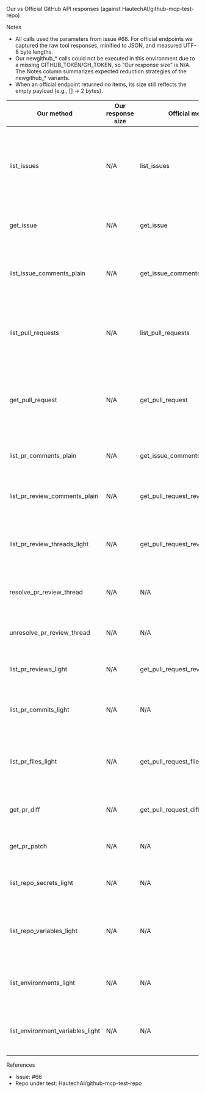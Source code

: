 Our vs Official GitHub API responses (against HautechAI/github-mcp-test-repo)

Notes
- All calls used the parameters from issue #66. For official endpoints we captured the raw tool responses, minified to JSON, and measured UTF-8 byte lengths.
- Our newgithub_* calls could not be executed in this environment due to a missing GITHUB_TOKEN/GH_TOKEN, so “Our response size” is N/A. The Notes column summarizes expected reduction strategies of the newgithub_* variants.
- When an official endpoint returned no items, its size still reflects the empty payload (e.g., [] -> 2 bytes).

| Our method | Our response size | Official method | Official response size | Note |
| --- | --- | --- | --- | --- |
| list_issues | N/A | list_issues | 3704 | newgithub trims *_url fields, returns compact user (login only), reduces label/user payloads, and simplifies pagination cursors. |
| get_issue | N/A | get_issue | 2429 | newgithub omits many link fields and returns compact user/label objects. |
| list_issue_comments_plain | N/A | get_issue_comments | 1622 | “plain” reduces comment fields (no nested user details beyond login), drops reaction URLs and misc metadata. |
| list_pull_requests | N/A | list_pull_requests | 9498 | newgithub removes many repo/link subobjects and returns compact user; fewer nested *_url fields. |
| get_pull_request | N/A | get_pull_request | 3443 | newgithub keeps core PR fields, drops most *_url/link fields and repo/user subtrees, compacts booleans/strings only. |
| list_pr_comments_plain | N/A | get_issue_comments | 1622 | maps to PR issue comments; “plain” strips reaction URLs and rich user data. |
| list_pr_review_comments_plain | N/A | get_pull_request_review_comments | 2 | Empty for PR #9; “plain” would keep only essential fields per comment. |
| list_pr_review_threads_light | N/A | get_pull_request_review_comments | 2 | Official has no thread view; newgithub groups comments into lightweight threads; empty for PR #9. |
| resolve_pr_review_thread | N/A | N/A | N/A | Action endpoint; newgithub returns concise status only (no official counterpart). |
| unresolve_pr_review_thread | N/A | N/A | N/A | Action endpoint; newgithub returns concise status only (no official counterpart). |
| list_pr_reviews_light | N/A | get_pull_request_reviews | 2 | Empty for PR #9; newgithub returns minimal per-review fields. |
| list_pr_commits_light | N/A | N/A | N/A | No official counterpart; newgithub returns commit SHAs/authors minimally. |
| list_pr_files_light | N/A | get_pull_request_files | 582 | newgithub removes blob/raw/contents URLs and leaves filename, status, and minimal patch stats. |
| get_pr_diff | N/A | get_pull_request_diff | 147 | Official is raw diff text; newgithub returns the same content without extra wrappers. |
| get_pr_patch | N/A | N/A | N/A | No official counterpart; newgithub returns raw patch text. |
| list_repo_secrets_light | N/A | N/A | N/A | No official counterpart; newgithub returns only names/metadata. |
| list_repo_variables_light | N/A | N/A | N/A | No official counterpart; newgithub returns only names/values (where permitted) or metadata. |
| list_environments_light | N/A | N/A | N/A | No official counterpart; newgithub returns minimal environment summaries. |
| list_environment_variables_light | N/A | N/A | N/A | No official counterpart; newgithub returns minimal variable metadata for the environment. |

References
- Issue: #66
- Repo under test: HautechAI/github-mcp-test-repo
